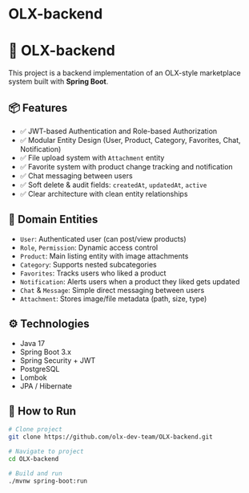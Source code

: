 # OLX-backend
# 🛒 OLX-backend

This project is a backend implementation of an OLX-style marketplace system built with **Spring Boot**.

## 📦 Features

- ✅ JWT-based Authentication and Role-based Authorization
- ✅ Modular Entity Design (User, Product, Category, Favorites, Chat, Notification)
- ✅ File upload system with `Attachment` entity
- ✅ Favorite system with product change tracking and notification
- ✅ Chat messaging between users
- ✅ Soft delete & audit fields: `createdAt`, `updatedAt`, `active`
- ✅ Clear architecture with clean entity relationships

## 🧱 Domain Entities

- `User`: Authenticated user (can post/view products)
- `Role`, `Permission`: Dynamic access control
- `Product`: Main listing entity with image attachments
- `Category`: Supports nested subcategories
- `Favorites`: Tracks users who liked a product
- `Notification`: Alerts users when a product they liked gets updated
- `Chat` & `Message`: Simple direct messaging between users
- `Attachment`: Stores image/file metadata (path, size, type)

## ⚙️ Technologies

- Java 17
- Spring Boot 3.x
- Spring Security + JWT
- PostgreSQL
- Lombok
- JPA / Hibernate

## 🚀 How to Run

```bash
# Clone project
git clone https://github.com/olx-dev-team/OLX-backend.git

# Navigate to project
cd OLX-backend

# Build and run
./mvnw spring-boot:run
